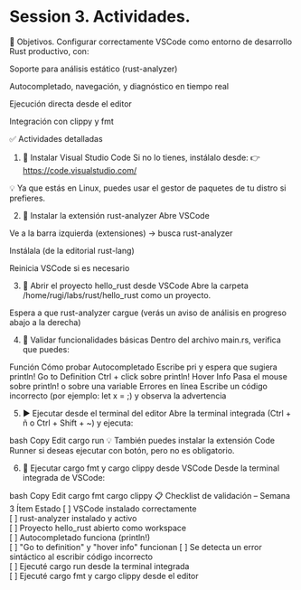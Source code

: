 # Session 3. Actividades.

🎯 Objetivos.
Configurar correctamente VSCode como entorno de desarrollo Rust productivo, con:

Soporte para análisis estático (rust-analyzer)

Autocompletado, navegación, y diagnóstico en tiempo real

Ejecución directa desde el editor

Integración con clippy y fmt

✅ Actividades detalladas
1. 🧰 Instalar Visual Studio Code
Si no lo tienes, instálalo desde:
👉 https://code.visualstudio.com/

💡 Ya que estás en Linux, puedes usar el gestor de paquetes de tu distro si prefieres.

2. 🧩 Instalar la extensión rust-analyzer
Abre VSCode

Ve a la barra izquierda (extensiones) → busca rust-analyzer

Instálala (de la editorial rust-lang)

Reinicia VSCode si es necesario

3. 📂 Abrir el proyecto hello_rust desde VSCode
Abre la carpeta /home/rugi/labs/rust/hello_rust como un proyecto.

Espera a que rust-analyzer cargue (verás un aviso de análisis en progreso abajo a la derecha)

4. 🧪 Validar funcionalidades básicas
Dentro del archivo main.rs, verifica que puedes:

Función	Cómo probar
Autocompletado	Escribe pri y espera que sugiera println!
Go to Definition	Ctrl + click sobre println!
Hover Info	Pasa el mouse sobre println! o sobre una variable
Errores en línea	Escribe un código incorrecto (por ejemplo: let x = ;) y observa la advertencia

5. ▶ Ejecutar desde el terminal del editor
Abre la terminal integrada (Ctrl + ñ o Ctrl + Shift + ~) y ejecuta:

bash
Copy
Edit
cargo run
💡 También puedes instalar la extensión Code Runner si deseas ejecutar con botón, pero no es obligatorio.

6. 🎯 Ejecutar cargo fmt y cargo clippy desde VSCode
Desde la terminal integrada de VSCode:

bash
Copy
Edit
cargo fmt
cargo clippy
📋 Checklist de validación – Semana 3
Ítem	Estado
[ ] VSCode instalado correctamente	
[ ] rust-analyzer instalado y activo	
[ ] Proyecto hello_rust abierto como workspace	
[ ] Autocompletado funciona (println!)	
[ ] "Go to definition" y "hover info" funcionan	
[ ] Se detecta un error sintáctico al escribir código incorrecto	
[ ] Ejecuté cargo run desde la terminal integrada	
[ ] Ejecuté cargo fmt y cargo clippy desde el editor
